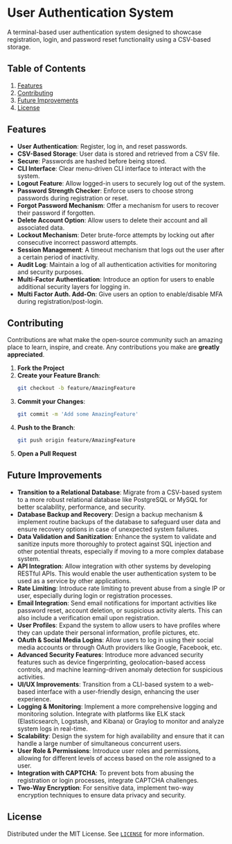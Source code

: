 # User Authentication System

A terminal-based user authentication system designed to showcase registration, login, and password reset functionality using a CSV-based storage.

## Table of Contents

1. [Features](#features)
2. [Contributing](#contributing)
3. [Future Improvements](#future-improvements)
4. [License](#license)

## Features

- **User Authentication**: Register, log in, and reset passwords.
- **CSV-Based Storage**: User data is stored and retrieved from a CSV file.
- **Secure**: Passwords are hashed before being stored.
- **CLI Interface**: Clear menu-driven CLI interface to interact with the system.
- **Logout Feature**: Allow logged-in users to securely log out of the system.
- **Password Strength Checker**: Enforce users to choose strong passwords during registration or reset.
- **Forgot Password Mechanism**: Offer a mechanism for users to recover their password if forgotten.
- **Delete Account Option**: Allow users to delete their account and all associated data.
- **Lockout Mechanism**: Deter brute-force attempts by locking out after consecutive incorrect password attempts.
- **Session Management**: A timeout mechanism that logs out the user after a certain period of inactivity.
- **Audit Log**: Maintain a log of all authentication activities for monitoring and security purposes.
- **Multi-Factor Authentication**: Introduce an option for users to enable additional security layers for logging in.
- **Multi Factor Auth. Add-On**: Give users an option to enable/disable MFA during registration/post-login.

## Contributing

Contributions are what make the open-source community such an amazing place to learn, inspire, and create. Any contributions you make are **greatly appreciated**.

1. **Fork the Project**
2. **Create your Feature Branch**: 
    ```bash
    git checkout -b feature/AmazingFeature
    ```
3. **Commit your Changes**: 
    ```bash
    git commit -m 'Add some AmazingFeature'
    ```
4. **Push to the Branch**: 
    ```bash
    git push origin feature/AmazingFeature
    ```
5. **Open a Pull Request**

## Future Improvements

- **Transition to a Relational Database**: Migrate from a CSV-based system to a more robust relational database like PostgreSQL or MySQL for better scalability, performance, and security.
- **Database Backup and Recovery**: Design a backup mechanism & implement routine backups of the database to safeguard user data and ensure recovery options in case of unexpected system failures.
- **Data Validation and Sanitization**: Enhance the system to validate and sanitize inputs more thoroughly to protect against SQL injection and other potential threats, especially if moving to a more complex database system.
- **API Integration**: Allow integration with other systems by developing RESTful APIs. This would enable the user authentication system to be used as a service by other applications.
- **Rate Limiting**: Introduce rate limiting to prevent abuse from a single IP or user, especially during login or registration processes.
- **Email Integration**: Send email notifications for important activities like password reset, account deletion, or suspicious activity alerts. This can also include a verification email upon registration.
- **User Profiles**: Expand the system to allow users to have profiles where they can update their personal information, profile pictures, etc.
- **OAuth & Social Media Logins**: Allow users to log in using their social media accounts or through OAuth providers like Google, Facebook, etc.
- **Advanced Security Features**: Introduce more advanced security features such as device fingerprinting, geolocation-based access controls, and machine learning-driven anomaly detection for suspicious activities.
- **UI/UX Improvements**: Transition from a CLI-based system to a web-based interface with a user-friendly design, enhancing the user experience.
- **Logging & Monitoring**: Implement a more comprehensive logging and monitoring solution. Integrate with platforms like ELK stack (Elasticsearch, Logstash, and Kibana) or Graylog to monitor and analyze system logs in real-time.
- **Scalability**: Design the system for high availability and ensure that it can handle a large number of simultaneous concurrent users.
- **User Role & Permissions**: Introduce user roles and permissions, allowing for different levels of access based on the role assigned to a user.
- **Integration with CAPTCHA**: To prevent bots from abusing the registration or login processes, integrate CAPTCHA challenges.
- **Two-Way Encryption**: For sensitive data, implement two-way encryption techniques to ensure data privacy and security.


## License

Distributed under the MIT License. See [`LICENSE`](https://github.com/siddhant-vij/User-Authentication-System/blob/main/LICENSE) for more information.